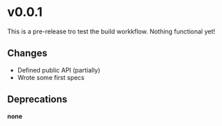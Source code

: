 v0.0.1
======

This is a pre-release tro test the build workkflow. Nothing functional yet!

Changes
-------

* Defined public API (partially)
* Wrote some first specs

Deprecations
------------

**none**